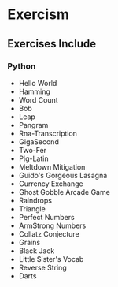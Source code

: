 # Exercism

## Exercises Include

### Python
- Hello World
- Hamming
- Word Count
- Bob
- Leap
- Pangram
- Rna-Transcription
- GigaSecond
- Two-Fer
- Pig-Latin
- Meltdown Mitigation
- Guido's Gorgeous Lasagna
- Currency Exchange
- Ghost Gobble Arcade Game
- Raindrops
- Triangle
- Perfect Numbers
- ArmStrong Numbers
- Collatz Conjecture
- Grains
- Black Jack
- Little Sister's Vocab
- Reverse String
- Darts
